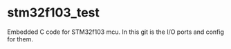 # stm32f103_test
Embedded C code for STM32f103 mcu.
In this git is the I/O ports and config for them.

